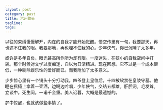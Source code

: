 ```yaml
---
layout: post
category: past
title: 六州歌头
tagline:
tags: 
---
```


以往的束缚慢慢解开，内在的自我才能开始觉醒。悟空传里有一句，我要那天，再也遮不住我的眼。我要那地，再也埋不住我的心。少年侠气，你已沉睡了太多年。

或许是多年自负，眼光甚高所作所为却有限。一度迷失，在狭小的自我空间中打转。那个时候对文学过度痴迷，自以为日渐精进。现在回想。它不过是一个成本很低，一种剔除娱乐性的爱好而已。而我附加了太多意义。

步步惊心里有一个镜头十分打动我，四爷登上皇位后，十四被软禁在皇陵守墓。他睡在摇椅上拿着一壶酒，边喝边吟唱，少年侠气，交结五都雄。肝胆洞。毛发耸。立谈中。死生同。一诺千金重。美人迟暮，大概是最遗憾的。

梦中惊醒，也就该做些事情了。
